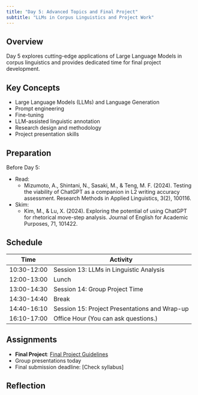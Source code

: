 ```yaml
---
title: "Day 5: Advanced Topics and Final Project"
subtitle: "LLMs in Corpus Linguistics and Project Work"
---
```


## Overview

Day 5 explores cutting-edge applications of Large Language Models in corpus linguistics and provides dedicated time for final project development.

## Key Concepts

- Large Language Models (LLMs) and Language Generation
- Prompt engineering
- Fine-tuning
- LLM-assisted linguistic annotation
- Research design and methodology
- Project presentation skills

## Preparation

Before Day 5:

- Read:
    - Mizumoto, A., Shintani, N., Sasaki, M., & Teng, M. F. (2024). Testing the viability of ChatGPT as a companion in L2 writing accuracy assessment. Research Methods in Applied Linguistics, 3(2), 100116.
- Skim:
    - Kim, M., & Lu, X. (2024). Exploring the potential of using ChatGPT for rhetorical move-step analysis. Journal of English for Academic Purposes, 71, 101422.

## Schedule

| Time | Activity |
|------|----------|
| 10:30-12:00 | Session 13: LLMs in Linguistic Analysis |
| 12:00-13:00 | Lunch |
| 13:00-14:30 | Session 14: Group Project Time |
| 14:30-14:40 | Break |
| 14:40-16:10 | Session 15: Project Presentations and Wrap-up |
| 16:10-17:00 | Office Hour (You can ask questions.) |

## Assignments

- **Final Project**: [Final Project Guidelines](../../assignments/final-project/)
- Group presentations today
- Final submission deadline: [Check syllabus]


## Reflection


<!-- 
<iframe src="session1-intro/slides/slides.html" width="100%" height="600px" frameborder="0"></iframe>

[View slides in fullscreen](session1-intro/slides/slides.html){target="_blank"} -->
